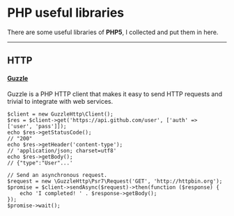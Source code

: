 PHP useful libraries 
===================

There are some useful libraries of **PHP5**, I collected and put them in here.

----------


HTTP
-------------

#### [Guzzle][1]
Guzzle is a PHP HTTP client that makes it easy to send HTTP requests and trivial to integrate with web services.

```
$client = new GuzzleHttp\Client();
$res = $client->get('https://api.github.com/user', ['auth' =>  ['user', 'pass']]);
echo $res->getStatusCode();
// "200"
echo $res->getHeader('content-type');
// 'application/json; charset=utf8'
echo $res->getBody();
// {"type":"User"...'

// Send an asynchronous request.
$request = new \GuzzleHttp\Psr7\Request('GET', 'http://httpbin.org');
$promise = $client->sendAsync($request)->then(function ($response) {
    echo 'I completed! ' . $response->getBody();
});
$promise->wait();
```



  [1]: http://guzzle.readthedocs.org/en/latest/ "guzzle"
